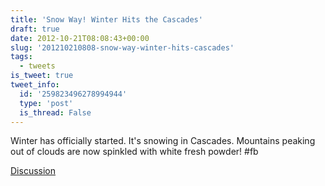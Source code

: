 ```yaml
---
title: 'Snow Way! Winter Hits the Cascades'
draft: true
date: 2012-10-21T08:08:43+00:00
slug: '201210210808-snow-way-winter-hits-cascades'
tags:
  - tweets
is_tweet: true
tweet_info:
  id: '259823496278994944'
  type: 'post'
  is_thread: False
---
```




Winter has officially started. It's snowing in Cascades. Mountains peaking out of clouds are now spinkled with white fresh powder! #fb

[Discussion](https://x.com/sytelus/status/259823496278994944)
